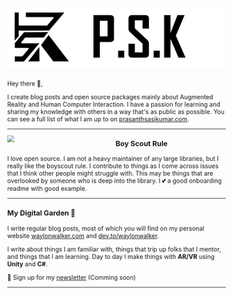 # [![prasanthsasikumar header](https://raw.githubusercontent.com/prasanthsasikumar/prasanthsasikumar/main/Images/logoBanner.png)](https://prasanthsasikumar.com)

Hey there 👋,

I create blog posts and open source packages mainly about Augmented Reality and Human Computer Interaction.  I have a passion for learning and sharing my knowledge with others in a way that's as public as possible.  You can see a full list of what I am up to on [prasanthsasikumar.com](prasanthsasikumar.com). 

  ---
 
 <p>
  <img width="250" align='left' src="https://github.com/WaylonWalker/WaylonWalker/blob/main/icon/hacktoberfest.png?raw=true">
</p>
 
### Boy Scout Rule

I love open source.  I am not a heavy maintainer of any large libraries, but I really like the boyscout rule.  I contribute to things as I come across issues that I think other people might struggle with.  This may be things that are overlooked by someone who is deep into the library.  I 💕 a good onboarding readme with good example.

 ---

### My Digital Garden 🌱

I write regular blog posts, most of which you will find on my personal website [waylonwalker.com](https://waylonwalker.com) and [dev.to/waylonwalker](https://dev.to/waylonwalker).

I write about things I am familiar with, things that trip up folks that I mentor, and things that I am learning.  Day to day I make things with **AR/VR** using **Unity** and **C#**. 



💌 Sign up for my [newsletter](https://prasanthsasikumar.com/newsletter/) (Comming soon)

---



